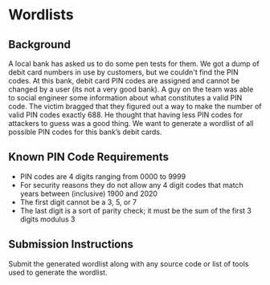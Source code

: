 # Wordlists

## Background
A local bank has asked us to do some pen tests for them.  We got a dump of debit card numbers in use by customers, but we couldn't find the PIN codes.  At this bank, debit card PIN codes are assigned and cannot be changed by a user (its not a very good bank).  A guy on the team was able to social engineer some information about what constitutes a valid PIN code.  The victim bragged that they figured out a way to make the number of valid PIN codes exactly 688.  He thought that having less PIN codes for attackers to guess was a good thing.  We want to generate a wordlist of all possible PIN codes for this bank’s debit cards.

## Known PIN Code Requirements
- PIN codes are 4 digits ranging from 0000 to 9999
- For security reasons they do not allow any 4 digit codes that match years between (inclusive) 1900 and 2020
- The first digit cannot be a 3, 5, or 7
- The last digit is a sort of parity check; it must be the sum of the first 3 digits modulus 3

## Submission Instructions
Submit the generated wordlist along with any source code or list of tools used to generate the wordlist.
